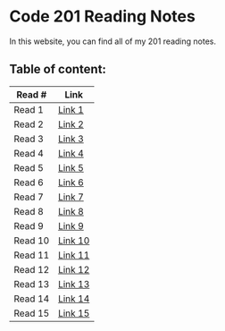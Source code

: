 # Code 201 Reading Notes

In this website, you can find all of my 201 reading notes.

## Table of content:

| Read # | Link |
|------|------|
| Read 1 | [Link 1](class-01.md) |
| Read 2 | [Link 2](class-02.md) |
| Read 3 | [Link 3](class-03.md) |
| Read 4 | [Link 4](class-04.md) |
| Read 5 | [Link 5](class-05.md) |
| Read 6 | [Link 6](class-06.md) |
| Read 7 | [Link 7]() |
| Read 8 | [Link 8]() |
| Read 9 | [Link 9]() |
| Read 10 | [Link 10]() |
| Read 11 | [Link 11]() |
| Read 12 | [Link 12]() |
| Read 13 | [Link 13]() |
| Read 14 | [Link 14]() |
| Read 15 | [Link 15]() |